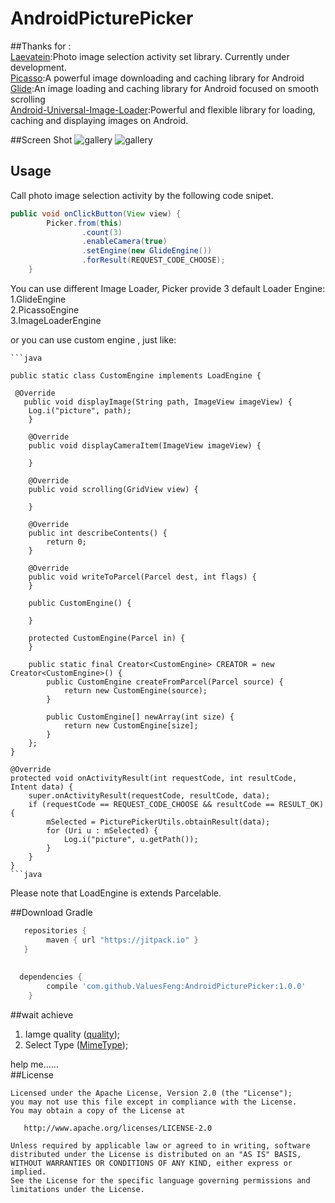 # AndroidPicturePicker


##Thanks for :    
[Laevatein](https://github.com/nohana/Laevatein):Photo image selection activity set library. Currently under development.    
[Picasso](https://github.com/square/picasso):A powerful image downloading and caching library for Android    
[Glide](https://github.com/bumptech/glide):An image loading and caching library for Android focused on smooth scrolling    
[Android-Universal-Image-Loader](https://github.com/nostra13/Android-Universal-Image-Loader):Powerful and flexible library for loading, caching and displaying images on Android.  

##Screen Shot
![gallery](http://7sby47.com5.z0.glb.clouddn.com/screenshot1.jpg-xhdpi)
![gallery](http://7sby47.com5.z0.glb.clouddn.com/screenshot2.jpg-xhdpi)


## Usage    

Call photo image selection activity by the following code snipet.    
```java
public void onClickButton(View view) {
        Picker.from(this)
                .count(3)
                .enableCamera(true)
                .setEngine(new GlideEngine())
                .forResult(REQUEST_CODE_CHOOSE);
    }
```    
You can use different Image Loader, Picker provide 3 default Loader Engine:    
1.GlideEngine    
2.PicassoEngine    
3.ImageLoaderEngine    

or you can use custom engine , just like:    

    ```java

    public static class CustomEngine implements LoadEngine {
  
     @Override
       public void displayImage(String path, ImageView imageView) {
        Log.i("picture", path);
        }
   
        @Override
        public void displayCameraItem(ImageView imageView) {

        }

        @Override
        public void scrolling(GridView view) {

        }

        @Override
        public int describeContents() {
            return 0;
        }

        @Override
        public void writeToParcel(Parcel dest, int flags) {
        }

        public CustomEngine() {

        }

        protected CustomEngine(Parcel in) {
        }

        public static final Creator<CustomEngine> CREATOR = new Creator<CustomEngine>() {
            public CustomEngine createFromParcel(Parcel source) {
                return new CustomEngine(source);
            }

            public CustomEngine[] newArray(int size) {
                return new CustomEngine[size];
            }
        };
    }
    
    @Override
    protected void onActivityResult(int requestCode, int resultCode, Intent data) {
        super.onActivityResult(requestCode, resultCode, data);
        if (requestCode == REQUEST_CODE_CHOOSE && resultCode == RESULT_OK) {
            mSelected = PicturePickerUtils.obtainResult(data);
            for (Uri u : mSelected) {
                Log.i("picture", u.getPath());
            }
        }
    }
    ```java


Please note that LoadEngine is extends Parcelable.    

##Download
Gradle    
```gradle
   repositories {
    	maven { url "https://jitpack.io" }
   }  
  
  
  dependencies {
		compile 'com.github.ValuesFeng:AndroidPicturePicker:1.0.0'
	}  
```

##wait achieve
1. Iamge quality ([quality](https://github.com/ValuesFeng/AndroidPicturePicker/blob/master/gallery%2Fsrc%2Fmain%2Fjava%2Fio%2Fvaluesfeng%2Fpicker%2FPicker.java));    
2. Select Type  ([MimeType](https://github.com/ValuesFeng/AndroidPicturePicker/blob/master/gallery%2Fsrc%2Fmain%2Fjava%2Fio%2Fvaluesfeng%2Fpicker%2FMimeType.java));


help me……    
##License


    Licensed under the Apache License, Version 2.0 (the "License");
    you may not use this file except in compliance with the License.
    You may obtain a copy of the License at

       http://www.apache.org/licenses/LICENSE-2.0

    Unless required by applicable law or agreed to in writing, software
    distributed under the License is distributed on an "AS IS" BASIS,
    WITHOUT WARRANTIES OR CONDITIONS OF ANY KIND, either express or implied.
    See the License for the specific language governing permissions and
    limitations under the License.


  
